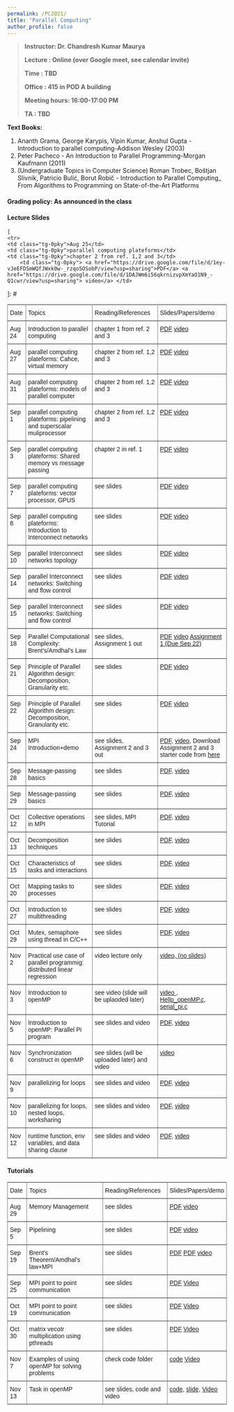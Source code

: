 ```yaml
---
permalink: /PC2021/
title: "Parallel Computing"
author_profile: false
---
```


>**Instructor:    Dr. Chandresh Kumar Maurya**
>
>**Lecture     :   Online (over Google meet, see calendar invite)**        
>
>**Time         :   TBD**
>
>**Office       :    415 in POD A building** 
>
>**Meeting hours: 16:00-17:00  PM**  
>
>**TA			:  TBD**

  **Text Books:**

  1. Ananth Grama, George Karypis, Vipin Kumar, Anshul Gupta - Introduction to parallel computing-Addison Wesley (2003)
  2. Peter Pacheco - An Introduction to Parallel Programming-Morgan Kaufmann (2011)
  3. (Undergraduate Topics in Computer Science) Roman Trobec, Boštjan Slivnik, Patricio Bulić, Borut Robič - Introduction to Parallel Computing_ From Algorithms to Programming on State-of-the-Art Platforms   

#### Grading policy: As announced in the class  



#### Lecture Slides

<style type="text/css">
.tg  {border-collapse:collapse;border-spacing:0;}
.tg td{font-family:Arial, sans-serif;font-size:14px;padding:10px 5px;border-style:solid;border-width:1px;overflow:hidden;word-break:normal;border-color:black;}
.tg th{font-family:Arial, sans-serif;font-size:14px;font-weight:normal;padding:10px 5px;border-style:solid;border-width:1px;overflow:hidden;word-break:normal;border-color:black;}
.tg .tg-0pky{border-color:inherit;text-align:left;vertical-align:top}
</style>
<table class="tg">
  <tr>
    <th class="tg-0pky">Date</th>
    <th class="tg-0pky">Topics</th>
    <th class="tg-0pky">Reading/References</th>
    <th class="tg-0pky">Slides/Papers/demo</th>
  </tr>
   <tr>
    <td class="tg-0pky">Aug 24</td>
    <td class="tg-0pky">Introduction to parallel computing</td>
    <td class="tg-0pky">chapter 1 from ref. 2 and 3</td>
       <td class="tg-0pky"> <a href="https://drive.google.com/file/d/1pFuFsWr3X17MA2V76WEC1AuEPv9vGaEO/view?usp=sharing">PDF</a>
       <a href="https://drive.google.com/file/d/1SZCDndXMx14AVDMXJ2LVd076iBmRFcFE/view?usp=sharing"> video</a>
       </td> 
  </tr>

    [
    <tr>
    <td class="tg-0pky">Aug 25</td>
    <td class="tg-0pky">parallel computing plateforms</td>
    <td class="tg-0pky">chapter 2 from ref. 1,2 and 3</td>
        <td class="tg-0pky"> <a href="https://drive.google.com/file/d/1ey-vJeEFDSmWQfJWxk0w-_rzqo5OSobP/view?usp=sharing">PDF</a> <a href="https://drive.google.com/file/d/1DAJWm6i56qkrnizvpXmYaO1N9_-Q1cwr/view?usp=sharing"> video</a> </td> 
  </tr>
     <tr>
    <td class="tg-0pky">Aug 27</td>
    <td class="tg-0pky">parallel computing plateforms: Cahce, virtual memory</td>
    <td class="tg-0pky">chapter 2 from ref. 1,2 and 3</td>
        <td class="tg-0pky"> <a href="https://drive.google.com/file/d/1ey-vJeEFDSmWQfJWxk0w-_rzqo5OSobP/view?usp=sharing">PDF</a> <a href=" https://drive.google.com/file/d/1CT8EmKScNYCccJs7fEsdn8E223rL_Tnx/view?usp=sharing"> video</a> </td> 
  </tr>
     <tr>
    <td class="tg-0pky">Aug 31</td>
    <td class="tg-0pky">parallel computing plateforms: models of parallel computer</td>
    <td class="tg-0pky">chapter 2 from ref. 1,2 and 3</td>
        <td class="tg-0pky"> <a href="https://drive.google.com/file/d/1ey-vJeEFDSmWQfJWxk0w-_rzqo5OSobP/view?usp=sharing">PDF</a> <a href="  https://drive.google.com/file/d/1yOS69XsQByGit5V24d6Uh8_IQOUXmwQ9/view?usp=sharing"> video</a> </td> 
  </tr>  
    <tr>
    <td class="tg-0pky">Sep 1</td>
    <td class="tg-0pky">parallel computing plateforms: pipelining and superscalar muliprocessor</td>
    <td class="tg-0pky">chapter 2 from ref. 1,2 and 3</td>
        <td class="tg-0pky"> <a href="https://drive.google.com/file/d/1cQniqMBDnQHq4e3M0WkqnEYSIHrxUaY7/view?usp=sharing">PDF</a> <a href="  https://drive.google.com/file/d/1Thphhiag_nToeotQlarK07jbw6AgWEWP/view?usp=sharing"> video</a> </td>
    </tr>
    <tr>
    <td class="tg-0pky">Sep 3</td>
    <td class="tg-0pky">parallel computing plateforms: Shared memory vs message passing</td>
    <td class="tg-0pky">chapter 2 in ref. 1</td>
        <td class="tg-0pky"> <a href="https://drive.google.com/file/d/1jmF1Pul6UeMH9JD3iTjEEkxwBT-iRihH/view?usp=sharing">PDF</a> <a href="   https://drive.google.com/file/d/1Hf199ZLBB3tQSbOet0a_0xQRsKxHUhYV/view?usp=sharing"> video</a> </td>   </tr>
    <tr>
    <td class="tg-0pky">Sep 7</td>
    <td class="tg-0pky">parallel computing plateforms: vector processor, GPUS</td>
    <td class="tg-0pky">see slides</td>
        <td class="tg-0pky"> <a href="https://drive.google.com/file/d/1jmF1Pul6UeMH9JD3iTjEEkxwBT-iRihH/view?usp=sharing">PDF</a> <a href="   https://drive.google.com/file/d/1JixBO7yyAq_T1LRzoCtqkUd3smXzIIvK/view?usp=sharing"> video</a> </td>   </tr>
    <tr>
    <td class="tg-0pky">Sep 8</td>
    <td class="tg-0pky">parallel computing plateforms: Introduction to Interconnect networks</td>
    <td class="tg-0pky">see slides</td>
        <td class="tg-0pky"> <a href="https://drive.google.com/file/d/1e4Tk3lR41VkOEio7ROfBQKggWlf5Tv-M/view?usp=sharing">PDF</a> <a href="   https://drive.google.com/file/d/1NIOLkfsEZQSBi8iLSIV-Ig7QAhP7Sin4/view?usp=sharing"> video</a> </td>   </tr> 
    <tr>
    <td class="tg-0pky">Sep 10</td>
    <td class="tg-0pky">parallel Interconnect networks topology </td> 
    <td class="tg-0pky">see slides</td>
        <td class="tg-0pky"> <a href="https://drive.google.com/file/d/1GajBFF1TxVmhnmHI88emfc5uycLhE4RS/view?usp=sharing">PDF</a> <a href="  https://drive.google.com/file/d/1U_J-rOJRUapvsBZrX3X8JXw2YPDLvni3/view?usp=sharing"> video</a> </td>   </tr>
     <tr>
    <td class="tg-0pky">Sep 14</td>
    <td class="tg-0pky">parallel Interconnect networks: Switching and flow control </td> 
    <td class="tg-0pky">see slides</td>
        <td class="tg-0pky"> <a href="https://drive.google.com/file/d/16HWiR5papTGXXBBY4YT2YLv_BH2nd38x/view?usp=sharing">PDF</a> <a href=" https://drive.google.com/file/d/1b5C37MIct1hdTL1-TPf0Rc5pZ4J-6egF/view?usp=sharing"> video</a> </td>   </tr>
     <tr>
    <td class="tg-0pky">Sep 15</td>
    <td class="tg-0pky">parallel Interconnect networks: Switching and flow control </td> 
    <td class="tg-0pky">see slides</td>
        <td class="tg-0pky"> <a href="https://drive.google.com/file/d/16HWiR5papTGXXBBY4YT2YLv_BH2nd38x/view?usp=sharing">PDF</a> <a href="https://drive.google.com/file/d/1gjxUm_GHV68ybguM0lOOW16pOYId_Qtg/view?usp=sharing"> video</a> </td>   </tr>
    <tr>
    <td class="tg-0pky">Sep 18</td>
    <td class="tg-0pky">Parallel Computational Complexity: Brent's/Amdhal's Law </td> 
    <td class="tg-0pky">see slides, Assignment 1 out</td>
        <td class="tg-0pky"> <a href="https://drive.google.com/file/d/1epszOFiyeEYsoamnopRP0PiDGiUMY_nY/view?usp=sharing">PDF</a> <a href="https://drive.google.com/file/d/1fl5dKjWrzmP2Ph7Ltz095ujTwDgogyqe/view?usp=sharing"> video</a>  <a href="https://drive.google.com/file/d/1OmTMhGz3l1AjNKmIwLX0G6tP-08VbX0p/view?usp=sharing">Assignment 1 (Due Sep 22)</a> </td>   </tr>
    <tr>
    <td class="tg-0pky">Sep 21</td>
        <td class="tg-0pky">  Principle of Parallel Algorithm design: Decomposition, Granularity etc.</td>
    <td class="tg-0pky">see slides</td>
        <td class="tg-0pky"> <a href="https://drive.google.com/file/d/16acXqoRyyQ6-ABsqZcTxmc0rb-eeKvTH/view?usp=sharing">PDF</a>  <a href="https://drive.google.com/file/d/1fxxosWDHWeAQkDcO0s912x_6ms6AC6ax/view?usp=sharing">video</a> </td>   </tr>
 <tr>
    <td class="tg-0pky">Sep 22</td>
        <td class="tg-0pky">  Principle of Parallel Algorithm design: Decomposition, Granularity etc.</td>
    <td class="tg-0pky">see slides</td>
        <td class="tg-0pky"> <a href="https://drive.google.com/file/d/16acXqoRyyQ6-ABsqZcTxmc0rb-eeKvTH/view?usp=sharing">PDF</a>  <a href="https://drive.google.com/file/d/1AyUqqd9OXWjF-ZWvn7cabZ3RCPgEvDeu/view?usp=sharing">video</a> </td>   </tr>
     <tr>
    <td class="tg-0pky">Sep 24</td>
        <td class="tg-0pky"> MPI Introduction+demo</td>
    <td class="tg-0pky">see slides, Assignment 2 and 3 out</td>
         <td class="tg-0pky"><a href="https://drive.google.com/file/d/16b0WB-PEouPPf0y5kstgprYDTN59ofFm/view?usp=sharing">PDF</a>, <a href="https://drive.google.com/file/d/1lCxkpKqX7_L0qifoadRkMxGDGN9CtiEf/view?usp=sharing">video</a>, Download Assignment 2 and 3 starter code from <a href=" https://drive.google.com/drive/folders/1gtwUuMcztQtCAAJZd0CfcbZwGEVwD-Bz?usp=sharing"> here </a> </td>     </tr> <tr>
    <td class="tg-0pky">Sep 28</td>
        <td class="tg-0pky"> Message-passing basics</td>
    <td class="tg-0pky">see slides</td>
         <td class="tg-0pky"><a href="https://drive.google.com/file/d/1WdccssK1NZc9_y99U9H1GwI5ya1A4Cju/view?usp=sharing">PDF</a>, <a href="https://drive.google.com/file/d/10r5mo13tkF0VI4wdJ3C6j6SbiJg2hmiM/view?usp=sharing">video</a></td>     </tr>
    <tr>
    <td class="tg-0pky">Sep 29</td>
        <td class="tg-0pky"> Message-passing basics</td>
    <td class="tg-0pky">see slides</td>
         <td class="tg-0pky"><a href="https://drive.google.com/file/d/1WdccssK1NZc9_y99U9H1GwI5ya1A4Cju/view?usp=sharing">PDF</a>, <a href="https://drive.google.com/file/d/1p0HV31o_opx6G3FaxKKktRFC52bZszv-/view?usp=sharing">video</a></td>     </tr>
     <tr>
    <td class="tg-0pky">Oct 12</td>
        <td class="tg-0pky"> Collective operations in MPI</td>
    <td class="tg-0pky">see slides, MPI Tutorial</td>
         <td class="tg-0pky"><a href="https://drive.google.com/file/d/1lwGHCik0OkIu79iUxivgwCGBdQb8Uiay/view?usp=sharing">PDF</a>, <a href="https://drive.google.com/file/d/1ku4Kw26CiLOEgcnrzLoM5a2J3D4hgGXo/view?usp=sharing">video</a></td>     </tr>
     <tr>
    <td class="tg-0pky">Oct 13</td>
        <td class="tg-0pky"> Decomposition techniques</td>
    <td class="tg-0pky">see slides</td>
         <td class="tg-0pky"><a href="https://drive.google.com/file/d/1deGD_AziCZSz1_aXMZkb2ll-eN43saYh/view?usp=sharing">PDF</a>, <a href="https://drive.google.com/file/d/1KVdbnnpeeQhTzrLW0YfTn124PH-qD4rF/view?usp=sharing">video</a></td>     </tr>
      <tr>
    <td class="tg-0pky">Oct 15</td>
        <td class="tg-0pky"> Characteristics of tasks and interactions</td>
    <td class="tg-0pky">see slides</td>
         <td class="tg-0pky"><a href="https://drive.google.com/file/d/1mn6W2zT1OfmqK8N5R35xslueqzn319Q0/view?usp=sharing">PDF</a>, <a href="https://drive.google.com/file/d/1kFzMQAPnfNOPCwt_xf6OWsKoQPDDn9md/view?usp=sharing">video</a></td>     </tr>
     <tr>
    <td class="tg-0pky">Oct 20</td>
        <td class="tg-0pky"> Mapping tasks to processes</td>
    <td class="tg-0pky">see slides</td>
         <td class="tg-0pky"><a href="https://drive.google.com/file/d/1mn6W2zT1OfmqK8N5R35xslueqzn319Q0/view?usp=sharing">PDF</a>, <a href="https://drive.google.com/file/d/1gU4W3LgynMpCF-NNr9Y-kyGcOyvQc1lC/view?usp=sharing">video</a></td>     </tr>
     <tr>
    <td class="tg-0pky">Oct 27</td>
        <td class="tg-0pky"> Introduction to multithreading</td>
    <td class="tg-0pky">see slides</td>
         <td class="tg-0pky"><a href="https://drive.google.com/file/d/1ZVHQ8uhACGz-zObeZzeowBslk_xFihPw/view?usp=sharing">PDF</a>, <a href="https://drive.google.com/file/d/1qZsf9aPxs6JO2rFhgYvsMKMrJbdZlQax/view?usp=sharing">video</a></td>     </tr>
     <tr>
    <td class="tg-0pky">Oct 29</td>
        <td class="tg-0pky">Mutex, semaphore using thread in C/C++</td>
    <td class="tg-0pky">see slides</td>
         <td class="tg-0pky"><a href="https://drive.google.com/file/d/1GfVLetCsFR70S51-cOjAWQhyvI3124G4/view?usp=sharing">PDF</a>, <a href="https://drive.google.com/file/d/13qIskB4Y2aqmMO7L2pLZQqYrn_z3h7jB/view?usp=sharing">video</a></td>     </tr> 
    <tr>
    <td class="tg-0pky">Nov 2</td>
        <td class="tg-0pky">Practical use case of parallel programmig: distributed linear regression</td>
    <td class="tg-0pky">video lecture only</td>
         <td class="tg-0pky"> <a href="    https://drive.google.com/file/d/150ex8eskSd3sKmeCloiDxTPnyDMpoA8c/view?usp=sharing">video, (no slides)</a></td>     </tr> 
     <tr>
    <td class="tg-0pky">Nov 3</td>
        <td class="tg-0pky">Introduction to openMP</td>
    <td class="tg-0pky"> see video (slide will be uplaoded later) </td>
         <td class="tg-0pky"> <a href="    https://drive.google.com/file/d/1HJMmeZYFnMlefNaCbgRNu1MQUbwCvNzG/view">video </a>, <a href="https://drive.google.com/file/d/1zw9KqI-5QeRPXAPGulym08JbGRDBr25h/view?usp=sharing">Hellp_openMP.c</a>, <a href="https://drive.google.com/file/d/1HLevLC0U7Wd609N8IX_Mvhvblu_vxY2Z/view?usp=sharing">serial_pi.c</a>
         </td>     </tr>
      <tr>
    <td class="tg-0pky">Nov 5</td>
        <td class="tg-0pky">Introduction to openMP: Parallel Pi program</td>
    <td class="tg-0pky"> see  slides and video </td>
         <td class="tg-0pky"> <a href="https://drive.google.com/file/d/1Ld74eRRCnlECTJ303T5r_7eHVQpFmmoY/view?usp=sharing">PDF</a>, <a href="    https://drive.google.com/file/d/12HIytG0HxCgequYxLEooafnJ0xsRTTIM/view?usp=sharing">video </a>
          </td> </tr>
     <tr>
    <td class="tg-0pky">Nov 6</td>
        <td class="tg-0pky">Synchronization construct in openMP</td>
    <td class="tg-0pky"> see  slides (will be uploaded later) and video </td>
         <td class="tg-0pky">  <a href="https://drive.google.com/file/d/18qTcnWapn6oSbnEHPOXhOQZ8Gwmv8rKg/view?usp=sharing">video </a>
          </td> </tr>
     <tr>
    <td class="tg-0pky">Nov 9</td>
        <td class="tg-0pky">parallelizing for loops</td>
    <td class="tg-0pky"> see  slides  and video </td>
        <td class="tg-0pky"> <a href="https://drive.google.com/file/d/1ADFQURFY01lhnBjILT8smnAzTSF2m1NE/view?usp=sharing">PDF</a>,  <a href="https://drive.google.com/file/d/1ov1aqZWFXShw--Kfu7D2-Q2brevkw3Kq/view?usp=sharing">video </a>
          </td> </tr>
     <tr>
    <td class="tg-0pky">Nov 10</td>
        <td class="tg-0pky">parallelizing for loops, nested loops, worksharing </td>
    <td class="tg-0pky"> see  slides  and video </td>
        <td class="tg-0pky"> <a href="https://drive.google.com/file/d/1P-x8nHXF4PQNwnYDNdVZ1xg0siAD8F57/view?usp=sharing">PDF</a>,  <a href=" https://drive.google.com/file/d/1ylsovRgjT5XUt-Io-SE-ocYhDYGJMzm6/view?usp=sharing">video </a>  </td> </tr>
    <tr>
    <td class="tg-0pky">Nov 12</td>
        <td class="tg-0pky">runtime function, env variables, and data sharing clause </td>
    <td class="tg-0pky"> see  slides  and video </td>
        <td class="tg-0pky"> <a href="https://drive.google.com/file/d/1GcHe2_SjsqUYibiP9qIg0sZvZF_FjtIe/view?usp=sharing">PDF</a>,  <a href="https://drive.google.com/file/d/10_Qco4ZLGamGqROiNp2aUdEEn7VyGnAz/view?usp=sharing">video </a>
          </td> </tr> 
]: # 
</table>


#### Tutorials

<style type="text/css">
.tg  {border-collapse:collapse;border-spacing:0;}
.tg td{font-family:Arial, sans-serif;font-size:14px;padding:10px 5px;border-style:solid;border-width:1px;overflow:hidden;word-break:normal;border-color:black;}
.tg th{font-family:Arial, sans-serif;font-size:14px;font-weight:normal;padding:10px 5px;border-style:solid;border-width:1px;overflow:hidden;word-break:normal;border-color:black;}
.tg .tg-0pky{border-color:inherit;text-align:left;vertical-align:top}
</style>
<table class="tg">
  <tr>
    <th class="tg-0pky">Date</th>
    <th class="tg-0pky">Topics</th>
    <th class="tg-0pky">Reading/References</th>
    <th class="tg-0pky">Slides/Papers/demo</th>
  </tr>
   <tr>
    <td class="tg-0pky">Aug 29</td>
    <td class="tg-0pky">Memory Management</td>
    <td class="tg-0pky">see slides</td>
       <td class="tg-0pky"> <a href="https://drive.google.com/file/d/1YIwoEXm3dzw8a8oDtTCNWRuYMs0KC_kx/view?usp=sharing">PDF</a>
       <a href="https://drive.google.com/file/d/1OiucIgJgpPE9ChraYpAudBb-VtJyaYHt/view?usp=sharing"> video</a>
       </td> 
  </tr> <tr>
    <td class="tg-0pky">Sep 5</td>
    <td class="tg-0pky">Pipelining</td>
    <td class="tg-0pky">see slides</td>
       <td class="tg-0pky"> <a href="https://drive.google.com/file/d/1gLx4XVDBw9UCeuop-tG7efJZbaorkaeC/view?usp=sharing">PDF</a>
       <a href="https://drive.google.com/file/d/1NU3rkm_s5mVEZkBxy36yvQQCqjPSEnUJ/view?usp=sharing"> video</a>
       </td> 
  </tr>
    <tr>
    <td class="tg-0pky">Sep 19</td>
    <td class="tg-0pky">Brent's Theorem/Amdhal's law+MPI</td>
    <td class="tg-0pky">see slides</td>
       <td class="tg-0pky"> <a href="https://drive.google.com/file/d/1-VuwMH-C87TFUQjqw6hUZBvv_i7hEZzG/view?usp=sharing">PDF</a>
           <a href="https://drive.google.com/file/d/10EfMP6Wmnev3mAVpzgpOgQKrhB67FBvJ/view?usp=sharing">PDF</a>
       <a href="https://drive.google.com/file/d/1Vc4U8u1dxBNJx02XncrwH7WKGixDQ1wF/view?usp=sharing"> video</a>
       </td> 
  </tr>
      <tr>
    <td class="tg-0pky">Sep 25</td>
    <td class="tg-0pky">MPI point to point communication</td>
    <td class="tg-0pky">see slides</td>
       <td class="tg-0pky"> <a href=" https://drive.google.com/file/d/1hbK7Shb6T_tUE-xutiMfoq8rACs9bvB8/view?usp=sharing">PDF</a>
           <a href="https://drive.google.com/file/d/1cxyCvK1PEnETym4u2w69MVxNSRqxS9QN/view?usp=sharing">Video</a>      
       </td> 
  </tr>  
     <tr>
    <td class="tg-0pky">Oct 19</td>
    <td class="tg-0pky">MPI point to point communication</td>
    <td class="tg-0pky">see slides</td>
       <td class="tg-0pky"> <a href="https://drive.google.com/file/d/1QzMZAV3TbYgV3lIhJ3BmOFoOEs3cTaSE/view?usp=sharing">PDF</a>
           <a href="https://drive.google.com/file/d/13bt57dZXQ-JPaD_FqWyI5zf2Odi_mYST/view?usp=sharing">Video</a>      
       </td> 
  </tr>  
     <tr>
    <td class="tg-0pky">Oct 30</td>
    <td class="tg-0pky">matrix vecotr multiplication using pthreads</td>
    <td class="tg-0pky">see slides</td>
       <td class="tg-0pky"> <a href="https://drive.google.com/file/d/1iB1631aQmAfzLdjBzb-971zUJoQszTQc/view?usp=sharing">PDF</a>
           <a href="https://drive.google.com/file/d/1WNbc-x7nryKunGkVVIuYiihuMFWuqjQn/view">Video</a>      
       </td> 
  </tr>  
     </tr>  
     <tr>
    <td class="tg-0pky">Nov 7</td>
    <td class="tg-0pky">Examples of using openMP for solving problems</td>
    <td class="tg-0pky">check code folder</td>
       <td class="tg-0pky"> <a href="https://drive.google.com/file/d/10r9RIYA-tdVBYcdwNE409dFIMUvoGAG5/view?usp=sharing">code</a>
           <a href="https://drive.google.com/file/d/11vezB1MxTbuda_f07y6F4P92tgV2alaj/view?usp=sharing">Video</a>      
       </td> 
  </tr>  
  <tr>
    <td class="tg-0pky">Nov 13</td>
    <td class="tg-0pky">Task in openMP</td>
    <td class="tg-0pky">see slides, code and video</td>
       <td class="tg-0pky"> <a href="https://drive.google.com/file/d/10r9RIYA-tdVBYcdwNE409dFIMUvoGAG5/view?usp=sharing">code</a>,  <a href="https://drive.google.com/file/d/18rAIXY5Ad7jiO0zrbwhROpqbUYFb4q43/view?usp=sharing">slide</a>,
           <a href="https://drive.google.com/file/d/1As9D0uYVEDGcnzOSoCubH2qmqEbDpxVt/view?usp=sharing">Video</a>      
       </td> 
  </tr>  
</table>




















